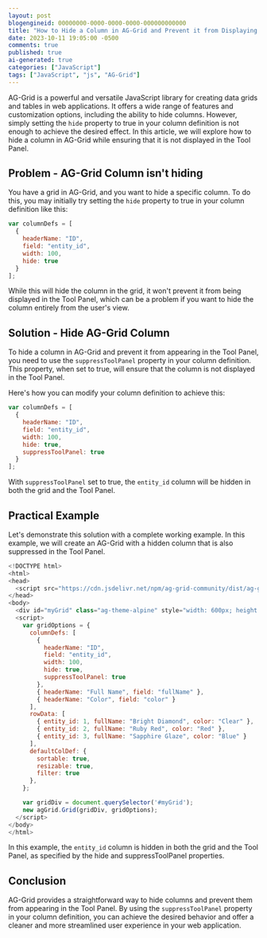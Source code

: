 ```yaml
---
layout: post
blogengineid: 00000000-0000-0000-0000-000000000000
title: "How to Hide a Column in AG-Grid and Prevent it from Displaying in the Tool Panel"
date: 2023-10-11 19:05:00 -0500
comments: true
published: true
ai-generated: true
categories: ["JavaScript"]
tags: ["JavaScript", "js", "AG-Grid"]
---
```


AG-Grid is a powerful and versatile JavaScript library for creating data grids and tables in web applications. It offers a wide range of features and customization options, including the ability to hide columns. However, simply setting the `hide` property to true in your column definition is not enough to achieve the desired effect. In this article, we will explore how to hide a column in AG-Grid while ensuring that it is not displayed in the Tool Panel.

## Problem - AG-Grid Column isn't hiding

You have a grid in AG-Grid, and you want to hide a specific column. To do this, you may initially try setting the `hide` property to true in your column definition like this:

```javascript
var columnDefs = [
  {
    headerName: "ID",
    field: "entity_id",
    width: 100,
    hide: true
  }
];
```

While this will hide the column in the grid, it won't prevent it from being displayed in the Tool Panel, which can be a problem if you want to hide the column entirely from the user's view.

## Solution - Hide AG-Grid Column

To hide a column in AG-Grid and prevent it from appearing in the Tool Panel, you need to use the `suppressToolPanel` property in your column definition. This property, when set to true, will ensure that the column is not displayed in the Tool Panel.

Here's how you can modify your column definition to achieve this:

```javascript
var columnDefs = [
  { 
    headerName: "ID", 
    field: "entity_id", 
    width: 100, 
    hide: true, 
    suppressToolPanel: true
  }
];
```

With `suppressToolPanel` set to true, the `entity_id` column will be hidden in both the grid and the Tool Panel.

## Practical Example

Let's demonstrate this solution with a complete working example. In this example, we will create an AG-Grid with a hidden column that is also suppressed in the Tool Panel.

```javascript
<!DOCTYPE html>
<html>
<head>
  <script src="https://cdn.jsdelivr.net/npm/ag-grid-community/dist/ag-grid-community.min.js"></script>
</head>
<body>
  <div id="myGrid" class="ag-theme-alpine" style="width: 600px; height: 200px;"></div>
  <script>
    var gridOptions = {
      columnDefs: [
        { 
          headerName: "ID", 
          field: "entity_id", 
          width: 100, 
          hide: true, 
          suppressToolPanel: true
        },
        { headerName: "Full Name", field: "fullName" },
        { headerName: "Color", field: "color" }
      ],
      rowData: [
        { entity_id: 1, fullName: "Bright Diamond", color: "Clear" },
        { entity_id: 2, fullName: "Ruby Red", color: "Red" },
        { entity_id: 3, fullName: "Sapphire Glaze", color: "Blue" }
      ],
      defaultColDef: {
        sortable: true,
        resizable: true,
        filter: true
      },
    };

    var gridDiv = document.querySelector('#myGrid');
    new agGrid.Grid(gridDiv, gridOptions);
  </script>
</body>
</html>
```

In this example, the `entity_id` column is hidden in both the grid and the Tool Panel, as specified by the hide and suppressToolPanel properties.

## Conclusion

AG-Grid provides a straightforward way to hide columns and prevent them from appearing in the Tool Panel. By using the `suppressToolPanel` property in your column definition, you can achieve the desired behavior and offer a cleaner and more streamlined user experience in your web application.
